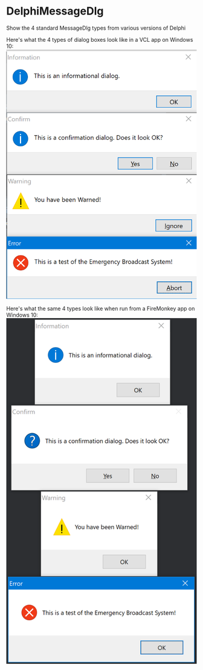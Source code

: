 # DelphiMessageDlg
Show the 4 standard MessageDlg types from various versions of Delphi


Here's what the 4 types of dialog boxes look like in a VCL app on Windows 10:
![Four VCL MessageDlg types](DelphiMessageDlgBoxesWin10%2C11.png)

Here's what the same 4 types look like when run from a FireMonkey app on Windows 10:
![Four FireMonkey MessageDlg types](DelphiMessageDlgBoxesFMX.png)
